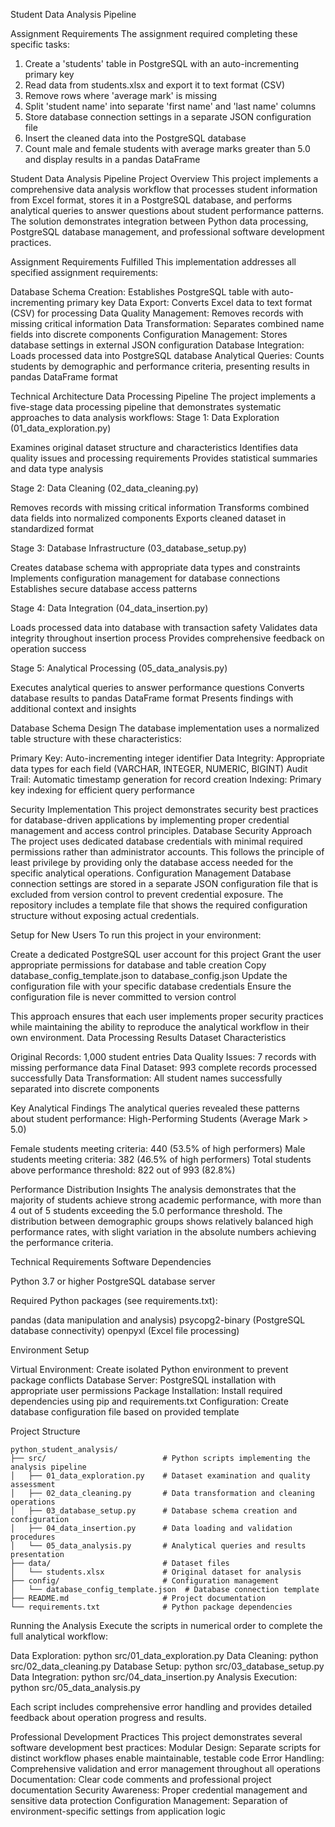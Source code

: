 Student Data Analysis Pipeline


Assignment Requirements
The assignment required completing these specific tasks:

1. Create a 'students' table in PostgreSQL with an auto-incrementing primary key
2. Read data from students.xlsx and export it to text format (CSV)
3. Remove rows where 'average mark' is missing
4. Split 'student name' into separate 'first name' and 'last name' columns
5. Store database connection settings in a separate JSON configuration file
6. Insert the cleaned data into the PostgreSQL database
7. Count male and female students with average marks greater than 5.0 and display results in a pandas DataFrame


Student Data Analysis Pipeline
Project Overview
This project implements a comprehensive data analysis workflow that processes student information from Excel format, stores it in a PostgreSQL database, and performs analytical queries to answer questions about student performance patterns. The solution demonstrates integration between Python data processing, PostgreSQL database management, and professional software development practices.

Assignment Requirements Fulfilled
This implementation addresses all specified assignment requirements:

Database Schema Creation: Establishes PostgreSQL table with auto-incrementing primary key
Data Export: Converts Excel data to text format (CSV) for processing
Data Quality Management: Removes records with missing critical information
Data Transformation: Separates combined name fields into discrete components
Configuration Management: Stores database settings in external JSON configuration
Database Integration: Loads processed data into PostgreSQL database
Analytical Queries: Counts students by demographic and performance criteria, presenting results in pandas DataFrame format

Technical Architecture
Data Processing Pipeline
The project implements a five-stage data processing pipeline that demonstrates systematic approaches to data analysis workflows:
Stage 1: Data Exploration (01_data_exploration.py)

Examines original dataset structure and characteristics
Identifies data quality issues and processing requirements
Provides statistical summaries and data type analysis

Stage 2: Data Cleaning (02_data_cleaning.py)

Removes records with missing critical information
Transforms combined data fields into normalized components
Exports cleaned dataset in standardized format

Stage 3: Database Infrastructure (03_database_setup.py)

Creates database schema with appropriate data types and constraints
Implements configuration management for database connections
Establishes secure database access patterns

Stage 4: Data Integration (04_data_insertion.py)

Loads processed data into database with transaction safety
Validates data integrity throughout insertion process
Provides comprehensive feedback on operation success

Stage 5: Analytical Processing (05_data_analysis.py)

Executes analytical queries to answer performance questions
Converts database results to pandas DataFrame format
Presents findings with additional context and insights

Database Schema Design
The database implementation uses a normalized table structure with these characteristics:

Primary Key: Auto-incrementing integer identifier
Data Integrity: Appropriate data types for each field (VARCHAR, INTEGER, NUMERIC, BIGINT)
Audit Trail: Automatic timestamp generation for record creation
Indexing: Primary key indexing for efficient query performance

Security Implementation
This project demonstrates security best practices for database-driven applications by implementing proper credential management and access control principles.
Database Security Approach
The project uses dedicated database credentials with minimal required permissions rather than administrator accounts. This follows the principle of least privilege by providing only the database access needed for the specific analytical operations.
Configuration Management
Database connection settings are stored in a separate JSON configuration file that is excluded from version control to prevent credential exposure. The repository includes a template file that shows the required configuration structure without exposing actual credentials.

Setup for New Users
To run this project in your environment:

Create a dedicated PostgreSQL user account for this project
Grant the user appropriate permissions for database and table creation
Copy database_config_template.json to database_config.json
Update the configuration file with your specific database credentials
Ensure the configuration file is never committed to version control

This approach ensures that each user implements proper security practices while maintaining the ability to reproduce the analytical workflow in their own environment.
Data Processing Results
Dataset Characteristics

Original Records: 1,000 student entries
Data Quality Issues: 7 records with missing performance data
Final Dataset: 993 complete records processed successfully
Data Transformation: All student names successfully separated into discrete components

Key Analytical Findings
The analytical queries revealed these patterns about student performance:
High-Performing Students (Average Mark > 5.0)

Female students meeting criteria: 440 (53.5% of high performers)
Male students meeting criteria: 382 (46.5% of high performers)
Total students above performance threshold: 822 out of 993 (82.8%)

Performance Distribution Insights
The analysis demonstrates that the majority of students achieve strong academic performance, with more than 4 out of 5 students exceeding the 5.0 performance threshold. The distribution between demographic groups shows relatively balanced high performance rates, with slight variation in the absolute numbers achieving the performance criteria.

Technical Requirements
Software Dependencies

Python 3.7 or higher
PostgreSQL database server

Required Python packages (see requirements.txt):

pandas (data manipulation and analysis)
psycopg2-binary (PostgreSQL database connectivity)
openpyxl (Excel file processing)



Environment Setup

Virtual Environment: Create isolated Python environment to prevent package conflicts
Database Server: PostgreSQL installation with appropriate user permissions
Package Installation: Install required dependencies using pip and requirements.txt
Configuration: Create database configuration file based on provided template

Project Structure
```
python_student_analysis/
├── src/                          # Python scripts implementing the analysis pipeline
│   ├── 01_data_exploration.py    # Dataset examination and quality assessment
│   ├── 02_data_cleaning.py       # Data transformation and cleaning operations
│   ├── 03_database_setup.py      # Database schema creation and configuration
│   ├── 04_data_insertion.py      # Data loading and validation procedures
│   └── 05_data_analysis.py       # Analytical queries and results presentation
├── data/                         # Dataset files
│   └── students.xlsx             # Original dataset for analysis
├── config/                       # Configuration management
│   └── database_config_template.json  # Database connection template
├── README.md                     # Project documentation
└── requirements.txt              # Python package dependencies
```
Running the Analysis
Execute the scripts in numerical order to complete the full analytical workflow:

Data Exploration: python src/01_data_exploration.py
Data Cleaning: python src/02_data_cleaning.py
Database Setup: python src/03_database_setup.py
Data Integration: python src/04_data_insertion.py
Analysis Execution: python src/05_data_analysis.py

Each script includes comprehensive error handling and provides detailed feedback about operation progress and results.

Professional Development Practices
This project demonstrates several software development best practices:
Modular Design: Separate scripts for distinct workflow phases enable maintainable, testable code
Error Handling: Comprehensive validation and error management throughout all operations
Documentation: Clear code comments and professional project documentation
Security Awareness: Proper credential management and sensitive data protection
Configuration Management: Separation of environment-specific settings from application logic


